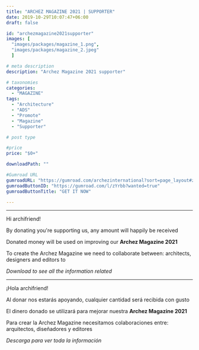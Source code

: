 ```yaml
---
title: "ARCHEZ MAGAZINE 2021 | SUPPORTER"
date: 2019-10-29T10:07:47+06:00
draft: false

id: "archezmagazine2021supporter"
images: [
  "images/packages/magazine_1.png",
  "images/packages/magazine_2.jpeg"
  ]

# meta description
description: "Archez Magazine 2021 supporter"

# taxonomies
categories:
  - "MAGAZINE"
tags:
  - "Architecture"
  - "ADS"
  - "Promote"
  - "Magazine"
  - "Supporter"

# post type

#price
price: "$0+"

downloadPath: ""

#Gumroad URL
gumroadURL: "https://gumroad.com/archezinternational?sort=page_layout#zYrbb"
gumroadButtonID: "https://gumroad.com/l/zYrbb?wanted=true"
gumroadButtonTitle: "GET IT NOW"

---
```


___

Hi archifriend!

By donating you're supporting us, any amount will happily be received

Donated money will be used on improving our **Archez Magazine 2021**

To create the Archez Magazine we need to collaborate between: architects, designers and editors to

*Download to see all the information related*

_____

¡Hola archifriend!

Al donar nos estarás apoyando, cualquier cantidad será recibida con gusto

El dinero donado se utilizará para mejorar nuestra **Archez Magazine 2021**

Para crear la Archez Magazine necesitamos colaboraciones entre: arquitectos, diseñadores y editores

*Descarga para ver toda la información*